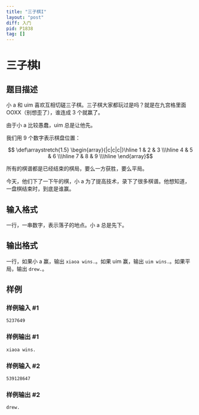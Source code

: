 ```yaml
---
title: "三子棋I"
layout: "post"
diff: 入门
pid: P1838
tag: []
---
```

# 三子棋I
## 题目描述

小 a 和 uim 喜欢互相切磋三子棋。三子棋大家都玩过是吗？就是在九宫格里面 OOXX（别想歪了），谁连成 $3$ 个就赢了。

由于小 a 比较愚蠢，uim 总是让他先。

我们用 $9$ 个数字表示棋盘位置：

$$
\def\arraystretch{1.5}
\begin{array}{|c|c|c|}\hline
1 & 2 & 3 \\\hline
4 & 5 & 6 \\\hline
7 & 8 & 9 \\\hline
\end{array}$$


所有的棋谱都是已经结束的棋局，要么一方获胜，要么平局。

今天，他们下了一下午的棋，小 a 为了提高技术，录下了很多棋谱。他想知道，一盘棋结束时，到底是谁赢。
## 输入格式

一行，一串数字，表示落子的地点。小 a 总是先下。

## 输出格式

一行，如果小 a 赢，输出 `xiaoa wins.`。如果 uim 赢，输出 `uim wins.`。如果平局，输出 `drew.`。

## 样例

### 样例输入 #1
```
5237649

```
### 样例输出 #1
```
xiaoa wins.

```
### 样例输入 #2
```
539128647
```
### 样例输出 #2
```
drew.
```
